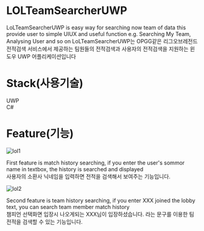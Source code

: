 # LOLTeamSearcherUWP

LoLTeamSearcherUWP is easy way for searching now team of data this provide user to simple UIUX and useful function e.g. Searching My Team, Analysing User and so on
LoLTeamSearcherUWP는 OPGG같은 리그오브레전드 전적검색 서비스에서 제공하는 팀원들의 전적검색과 사용자의 전적검색을 지원하는 윈도우 UWP 어플리케이션입니다

# Stack(사용기술)

UWP 
<br>C#

# Feature(기능)
![lol1](https://user-images.githubusercontent.com/38588097/81426545-4fe7cc80-9194-11ea-8a83-02d801e8d790.png)

First feature is match history searching, if you enter the user's sommor name in textbox, the history is searched and displayed
<br>사용자의 소환사 닉네임을 입력하면 전적을 검색해서 보여주는 기능입니다.


![lol2](https://user-images.githubusercontent.com/38588097/81426671-7c9be400-9194-11ea-8297-f439542aa4eb.png)

Second feature is team history searching, if you enter XXX joined the lobby text, you can search team member match history
<br>챔피언 선택화면 입장시 나오게되는 XXX님이 입장하셨습니다. 라는 문구를 이용한 팀전적을 검색할 수 있는 기능입니다.
